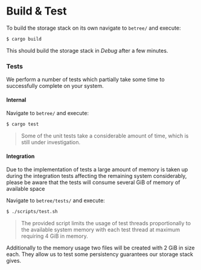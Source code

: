 # Build & Test

To build the storage stack on its own navigate to `betree/` and execute:

```sh
$ cargo build
```

This should build the storage stack in _Debug_ after a few minutes.

### Tests

We perform a number of tests which partially take some time to successfully
complete on your system. 

#### Internal

Navigate to `betree/` and execute:

```sh
$ cargo test
```

> Some of the unit tests take a considerable amount of time, which is still
> under investigation.

#### Integration

Due to the implementation of tests a large amount of memory is taken up during
the integration tests affecting the remaining system considerably, please be
aware that the tests will consume several GiB of memory of available space

Navigate to `betree/tests/` and execute:

```sh
$ ./scripts/test.sh
```

> The provided script limits the usage of test threads proportionally to the
> available system memory with each test thread at maximum requiring 4 GiB in
> memory.

Additionally to the memory usage two files will be created with 2 GiB in size
each. They allow us to test some persistency guarantees our storage stack gives.


